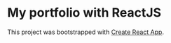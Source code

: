 # My portfolio with ReactJS

This project was bootstrapped with [Create React App](https://github.com/facebook/create-react-app).